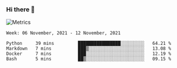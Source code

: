 ### Hi there 👋

![Metrics](https://github.com/radoapx/radoapx/blob/main/github-metrics.svg)

<!--START_SECTION:waka-->
```text
Week: 06 November, 2021 - 12 November, 2021

Python     39 mins         ████████████████░░░░░░░░░   64.21 % 
Markdown   7 mins          ███▒░░░░░░░░░░░░░░░░░░░░░   13.08 % 
Docker     7 mins          ███░░░░░░░░░░░░░░░░░░░░░░   12.19 % 
Bash       5 mins          ██▒░░░░░░░░░░░░░░░░░░░░░░   09.15 % 
```
<!--END_SECTION:waka-->

<!--
**radoapx/radoapx** is a ✨ _special_ ✨ repository because its `README.md` (this file) appears on your GitHub profile.

Here are some ideas to get you started:

- 🔭 I’m currently working on ...
- 🌱 I’m currently learning ...
- 👯 I’m looking to collaborate on ...
- 🤔 I’m looking for help with ...
- 💬 Ask me about ...
- 📫 How to reach me: ...
- 😄 Pronouns: ...
- ⚡ Fun fact: ...
-->
